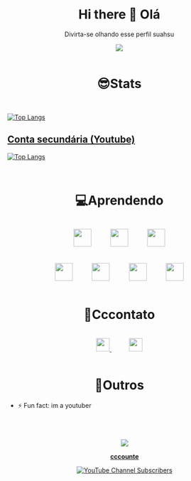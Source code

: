 <h1 align='center'> Hi there 👋 Olá </h1>

<div align='center'>
  
  <p>Divirta-se olhando esse perfil suahsu </p>
  
  <img src="https://media.giphy.com/media/11lxCeKo6cHkJy/source.gif">

</div><br>

<h1 align='center'>😎Stats</h1><br>

[![Top Langs](https://github-readme-stats.vercel.app/api/top-langs/?username=DanielNasc&layout=compact&theme=radical)](https://github.com/anuraghazra/github-readme-stats)

## <a href="https://github.com/cccounte">Conta secundária (Youtube)</a>
[![Top Langs](https://github-readme-stats.vercel.app/api/top-langs/?username=cccounte&layout=compact&theme=radical)](https://github.com/anuraghazra/github-readme-stats)

<br>
  <h1 align='center'>💻Aprendendo</h1>

<div align='center'>
  
  <br>
  <div align='center'>
    <img height='40'src='https://img.shields.io/badge/JavaScript-323330?style=for-the-badge&logo=javascript&logoColor=F7DF1E&color=1f1f1f'>
    &nbsp;&nbsp;&nbsp;&nbsp;&nbsp;&nbsp;&nbsp;&nbsp;&nbsp;
    <img height='40' src='https://img.shields.io/badge/TypeScript-007ACC?style=for-the-badge&logo=typescript&logoColor=white'>
    &nbsp;&nbsp;&nbsp;&nbsp;&nbsp;&nbsp;&nbsp;&nbsp;&nbsp;
    <img height='40' src='https://img.shields.io/badge/C%23-239120?style=for-the-badge&logo=c-sharp&logoColor=white'>
    <br><br><br>
    <img height='40' src='https://img.shields.io/badge/Unity-100000?style=for-the-badge&logo=unity&logoColor=white&color=1f1f1f'>
    &nbsp;&nbsp;&nbsp;&nbsp;&nbsp;&nbsp;&nbsp;&nbsp;&nbsp;
    <img height='40' src='https://img.shields.io/badge/React-20232A?style=for-the-badge&logo=react&logoColor=61DAFB'>
    &nbsp;&nbsp;&nbsp;&nbsp;&nbsp;&nbsp;&nbsp;&nbsp;&nbsp;
    <img height='40' src='https://img.shields.io/badge/Node.js-43853D?style=for-the-badge&logo=node.js&logoColor=white'>
    &nbsp;&nbsp;&nbsp;&nbsp;&nbsp;&nbsp;&nbsp;&nbsp;&nbsp;
    <img height='40' src='https://img.shields.io/badge/MongoDB-4EA94B?style=for-the-badge&logo=mongodb&logoColor=white'>
  
  </div>
<br>
</div>

  <h1 align='center'>📧Cccontato</h1>
<br>
<div align='center'> 
  
  <a  href='https://twitter.com/cccounte'>
    <img height='30' src='https://img.shields.io/badge/Twitter-1DA1F2?style=for-the-badge&logo=twitter&logoColor=white'>
   </a> 
   &nbsp;&nbsp;&nbsp;&nbsp;&nbsp;&nbsp;&nbsp;&nbsp;&nbsp;
  <a href ='mailto:danielnasc15987@gmail.com'>
    <img height='30' src='https://img.shields.io/badge/Gmail-D14836?style=for-the-badge&logo=gmail&logoColor=white'>
  </a>
</div>

<br>

<h1 align='center'>🦊Outros</h1>

- ⚡ Fun fact: 
  im a youtuber

  <br><br>
  <div  align='center'>
  <a href='https://youtube.com/c/cccounte'>
  <img align='center' src='https://lh3.googleusercontent.com/a-/AOh14GjGBRmM0qQYZrPaxLtnOqRZNlVP_IcUkIoy3uqLQQ=s96-c'>
  <p><strong>cccounte</strong></p>
  <img align='center' alt="YouTube Channel Subscribers" src="https://img.shields.io/youtube/channel/subscribers/UCKVpeZ6tnKIv3ft_HBjNDKw?color=d00000&logo=youtube&style=for-the-badge">
  </a>
  <div>


